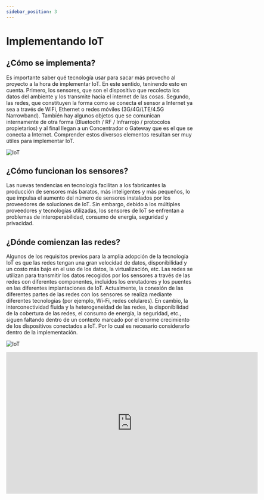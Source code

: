 ```yaml
---
sidebar_position: 3
---
```


# Implementando IoT

## ¿Cómo se implementa?

Es importante saber qué tecnología usar para sacar más provecho al proyecto a la hora de implementar IoT. En este sentido, teninendo esto en cuenta. Primero, los sensores, que son el dispositivo que recolecta los datos del ambiente y los transmite hacia el internet de las cosas. Segundo, las redes, que constituyen la forma como se conecta el sensor a Internet ya sea a través de WiFi, Ethernet o redes móviles (3G/4G/LTE/4.5G Narrowband). También hay algunos objetos que se comunican internamente de otra forma (Bluetooth / RF / Infrarrojo / protocolos propietarios) y al final llegan a un Concentrador o Gateway que es el que se conecta a Internet. Comprender estos diversos elementos resultan ser muy útiles para implementar IoT.

![IoT](https://www.researchgate.net/profile/Natalia-Marinova/publication/318284317/figure/fig2/AS:513759652790272@1499501254906/IoT-technologies-and-applications-that-could-be-used-in-educational-process-Source.png)

## ¿Cómo funcionan los sensores?

Las nuevas tendencias en tecnología facilitan a los fabricantes la producción de sensores más baratos, más inteligentes y más pequeños, lo que impulsa el aumento del número de sensores instalados por los proveedores de soluciones de IoT. Sin embargo, debido a los múltiples proveedores y tecnologías utilizadas, los sensores de IoT se enfrentan a problemas de interoperabilidad, consumo de energía, seguridad y privacidad.

## ¿Dónde comienzan las redes?

Algunos de los requisitos previos para la amplia adopción de la tecnología IoT es que las redes tengan una gran velocidad de datos, disponibilidad y un costo más bajo en el uso de los datos, la virtualización, etc. Las redes se utilizan para transmitir los datos recogidos por los sensores a través de las redes con diferentes componentes, incluidos los enrutadores y los puentes en las diferentes implantaciones de IoT. Actualmente, la conexión de las diferentes partes de las redes con los sensores se realiza mediante diferentes tecnologías (por ejemplo, Wi-Fi, redes celulares). En cambio, la interconectividad fluida y la heterogeneidad de las redes, la disponibilidad de la cobertura de las redes, el consumo de energía, la seguridad, etc., siguen faltando dentro de un contexto marcado por el enorme crecimiento de los dispositivos conectados a IoT. Por lo cual es necesario considerarlo dentro de la implementación.

![IoT](http://rfpage.com/wp-content/uploads/2018/01/Key-IoT-Components.jpg)

<iframe width="675" height="380" src="https://www.youtube.com/watch?v=LlhmzVL5bm8" title="YouTube video player" frameborder="0" allow="accelerometer; autoplay; clipboard-write; encrypted-media; gyroscope; picture-in-picture" allowfullscreen></iframe>
